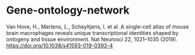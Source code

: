 # Gene-ontology-network
Van Hove, H., Martens, L., Scheyltjens, I. et al. A single-cell atlas of mouse brain macrophages reveals unique transcriptional identities shaped by ontogeny and tissue environment. Nat Neurosci 22, 1021–1035 (2019). https://doi.org/10.1038/s41593-019-0393-4
